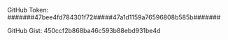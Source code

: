 GitHub Token: #######47bee4fd784301f72#####47a1d1159a76596808b585b#######

GitHub Gist: 450ccf2b868ba46c593b88ebd931be4d
